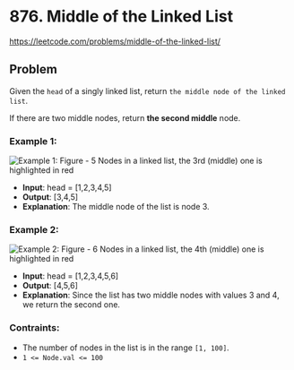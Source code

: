 # 876. Middle of the Linked List

https://leetcode.com/problems/middle-of-the-linked-list/

## Problem

Given the `head` of a singly linked list, return `the middle node of the linked list`. <br />

If there are two middle nodes, return **the second middle** node.

### Example 1:

![Example 1: Figure - 5 Nodes in a linked list, the 3rd (middle) one is highlighted in red](https://assets.leetcode.com/uploads/2021/07/23/lc-midlist1.jpg)

- **Input**: head = [1,2,3,4,5]
- **Output**: [3,4,5]
- **Explanation**: The middle node of the list is node 3.

### Example 2:

![Example 2: Figure - 6 Nodes in a linked list, the 4th (middle) one is highlighted in red](https://assets.leetcode.com/uploads/2021/07/23/lc-midlist2.jpg)

- **Input**: head = [1,2,3,4,5,6]
- **Output**: [4,5,6]
- **Explanation**: Since the list has two middle nodes with values 3 and 4, we return the second one.

### Contraints:

- The number of nodes in the list is in the range `[1, 100]`.
- `1 <= Node.val <= 100`
